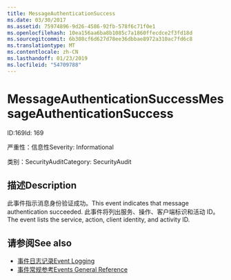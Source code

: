 ```yaml
---
title: MessageAuthenticationSuccess
ms.date: 03/30/2017
ms.assetid: 75974896-9d26-4586-92fb-578f6c71f0e1
ms.openlocfilehash: 10ea156aa6ba8b1085c7a1860ffecdce2f3fd18d
ms.sourcegitcommit: 6b308cf6d627d78ee36dbbae8972a310ac7fd6c8
ms.translationtype: MT
ms.contentlocale: zh-CN
ms.lasthandoff: 01/23/2019
ms.locfileid: "54709788"
---
```

# <a name="messageauthenticationsuccess"></a><span data-ttu-id="9f969-102">MessageAuthenticationSuccess</span><span class="sxs-lookup"><span data-stu-id="9f969-102">MessageAuthenticationSuccess</span></span>
<span data-ttu-id="9f969-103">ID:169</span><span class="sxs-lookup"><span data-stu-id="9f969-103">Id: 169</span></span>  
  
 <span data-ttu-id="9f969-104">严重性：信息性</span><span class="sxs-lookup"><span data-stu-id="9f969-104">Severity: Informational</span></span>  
  
 <span data-ttu-id="9f969-105">类别：SecurityAudit</span><span class="sxs-lookup"><span data-stu-id="9f969-105">Category: SecurityAudit</span></span>  
  
## <a name="description"></a><span data-ttu-id="9f969-106">描述</span><span class="sxs-lookup"><span data-stu-id="9f969-106">Description</span></span>  
 <span data-ttu-id="9f969-107">此事件指示消息身份验证成功。</span><span class="sxs-lookup"><span data-stu-id="9f969-107">This event indicates that message authentication succeeded.</span></span> <span data-ttu-id="9f969-108">此事件将列出服务、操作、客户端标识和活动 ID。</span><span class="sxs-lookup"><span data-stu-id="9f969-108">The event lists the service, action, client identity, and activity ID.</span></span>  
  
## <a name="see-also"></a><span data-ttu-id="9f969-109">请参阅</span><span class="sxs-lookup"><span data-stu-id="9f969-109">See also</span></span>
- [<span data-ttu-id="9f969-110">事件日志记录</span><span class="sxs-lookup"><span data-stu-id="9f969-110">Event Logging</span></span>](../../../../../docs/framework/wcf/diagnostics/event-logging/index.md)
- [<span data-ttu-id="9f969-111">事件常规参考</span><span class="sxs-lookup"><span data-stu-id="9f969-111">Events General Reference</span></span>](../../../../../docs/framework/wcf/diagnostics/event-logging/events-general-reference.md)
